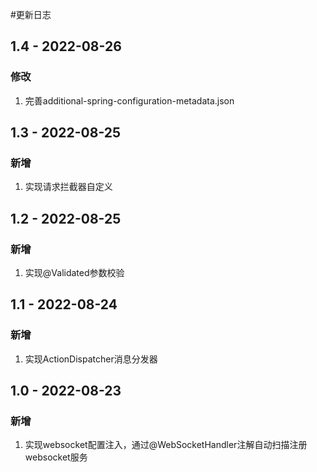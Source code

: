 #更新日志

## 1.4 - 2022-08-26

### 修改

1. 完善additional-spring-configuration-metadata.json

## 1.3 - 2022-08-25

### 新增

1. 实现请求拦截器自定义

## 1.2 - 2022-08-25

### 新增

1. 实现@Validated参数校验

## 1.1 - 2022-08-24

### 新增

1. 实现ActionDispatcher消息分发器


## 1.0 - 2022-08-23

### 新增

1. 实现websocket配置注入，通过@WebSocketHandler注解自动扫描注册websocket服务
